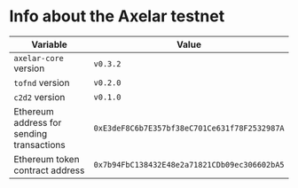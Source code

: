 # Info about the Axelar testnet

Variable  | Value
------------- | -------------
`axelar-core` version | `v0.3.2`
`tofnd` version | `v0.2.0`
`c2d2` version | `v0.1.0`
Ethereum address for sending transactions | `0xE3deF8C6b7E357bf38eC701Ce631f78F2532987A`
Ethereum token contract address | `0x7b94FbC138432E48e2a71821CDb09ec306602bA5`
